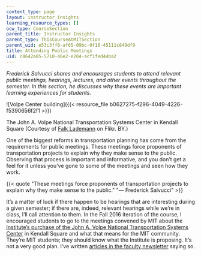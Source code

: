 ```yaml
---
content_type: page
layout: instructor_insights
learning_resource_types: []
ocw_type: CourseSection
parent_title: Instructor Insights
parent_type: ThisCourseAtMITSection
parent_uid: e53c3ff8-af65-09bc-0f16-45111c849df9
title: Attending Public Meetings
uid: c4642a85-5710-46e2-e204-acf1fed44ba2
---
```


_Frederick Salvucci shares and encourages students to attend relevant public meetings, hearings, lectures, and other events throughout the semester. In this section, he discusses why these events are important learning experiences for students._

![Volpe Center building]({{< resource_file b0627275-f296-4049-4226-f5390656f2f1 >}})

The John A. Volpe National Transportation Systems Center in Kendall Square (Courtesy of [Falk Lademann](https://www.flickr.com/photos/coreforce/5188374780/in/photolist-8UtM4A-8esRa3-rM1Sn8-8NqFdM-dYCe8W-J9bkyw-P3GqAA-HLDGL3-J3kSvA-PxZSJf-PxZS1G-PxZSmS-J9bquU-J3kSKy-J9brmU-J3kTKQ-J9bqFq-J5EnXx-J3kTVE-J5EkCn-J5Eodn-J5EnLv-J3kUEA-J5Entg-J3kUYm-J9bram-J) on Flikr. BY.)

One of the biggest reforms in transportation planning has come from the requirements for public meetings. These meetings force proponents of transportation projects to explain why they make sense to the public. Observing that process is important and informative, and you don’t get a feel for it unless you’ve gone to some of the meetings and seen how they work.

{{< quote "These meetings force proponents of transportation projects to explain why they make sense to the public." "— Frederick Salvucci" >}}

It’s a matter of luck if there happen to be hearings that are interesting during a given semester; if there are, indeed, relevant hearings while we’re in class, I’ll call attention to them. In the Fall 2016 iteration of the course, I encouraged students to go to the meetings convened by MIT about the [Institute’s purchase of the John A. Volpe National Transportation Systems Center](http://news.mit.edu/2017/agreement-redevelop-volpe-center-kendall-square-0118) in Kendall Square and what that means for the MIT community. They’re MIT students; they should know what the Institute is proposing. It’s not a very good plan. I’ve written [articles in the faculty newsletter](http://web.mit.edu/fnl/volume/293/salvucci.html) saying so.